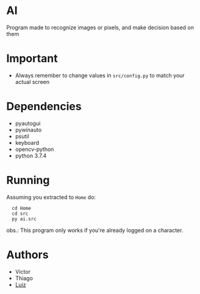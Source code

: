# AI
Program made to recognize images or pixels, and make decision based on them

# Important

* Always remember to change values in <code>src/config.py</code> to match your actual screen

# Dependencies

* pyautogui
* pywinauto
* psutil
* keyboard
* opencv-python
* python 3.7.4

# Running

Assuming you extracted to <code>Home</code> do:

```
  cd Home
  cd src
  py ai.src
```

obs.: This program only works if you're already logged on a character. 

# Authors

* Victor
* Thiago
* [Luiz](https://github.com/lfsmariz)
